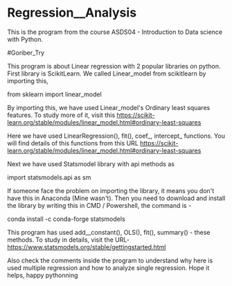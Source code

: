 # Regression__Analysis
This is the program from the course ASDS04 - Introduction to Data science with Python.

#Goriber_Try


This program is about Linear regression with 2 popular libraries on python. First library is ScikitLearn. We called Linear_model from scikitlearn by importing this,

from sklearn import linear_model

By importing this, we have used Linear_model's Ordinary least squares features. To study more of it, visit this
https://scikit-learn.org/stable/modules/linear_model.html#ordinary-least-squares

Here we have used LinearRegression(), fit(), coef_, intercept_ functions. You will find details of this functions from this URL
https://scikit-learn.org/stable/modules/linear_model.html#ordinary-least-squares

Next we have used Statsmodel library with api methods as 

import statsmodels.api as sm

If someone face the problem on importing the library, it means you don't have this in Anaconda (Mine wasn't). Then you need to download and install the library by writing this in CMD / Powershell, the command is - 

conda install -c conda-forge statsmodels

This program has used add__constant(), OLS(), fit(), summary() - these methods. To study in details, visit the URL-
https://www.statsmodels.org/stable/gettingstarted.html

Also check the comments inside the program to understand why here is used multiple regression and how to analyze single regression.
Hope it helps, happy pythonning
